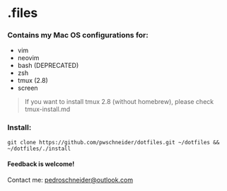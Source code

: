 # .files

### Contains my Mac OS configurations for:
* vim
* neovim
* bash (DEPRECATED)
* zsh
* tmux (2.8)
* screen

> If you want to install tmux 2.8 (without homebrew), please check tmux-install.md

### Install:
```
git clone https://github.com/pwschneider/dotfiles.git ~/dotfiles && ~/dotfiles/./install
```
#### Feedback is welcome!
Contact me: pedroschneider@outlook.com
